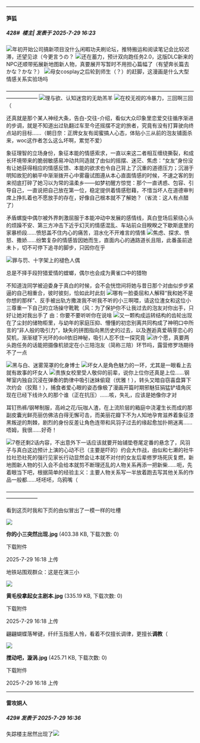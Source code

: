 ﻿
*****

####  笋狐  
##### 428#         楼主| 发表于 2025-7-29 16:23

<img src="https://static.stage1st.com/image/smiley/face2017/012.png" referrerpolicy="no-referrer">年初开始公司搞新项目没什么闲暇功夫刷论坛，推特搬运和阅读笔记会比较迟滞，还望见谅（今更言うの？
<img src="https://static.stage1st.com/image/smiley/face2017/105.png" referrerpolicy="no-referrer">还在蓄力，预计双向跑任务2.0，这版DLC新来的NPC还顺带拓展新地图新人物，真要展开写暂时不用担心篇幅了（有望奔长篇去かな？かな？）
<img src="https://static.stage1st.com/image/smiley/face2017/067.png" referrerpolicy="no-referrer">母女cosplay之后轮到师生（？）的赶脚，这漫画是什么大型情感关系实验场吗

——————————————————————————————————————————
<img src="https://static.stage1st.com/image/smiley/face2017/200.png" referrerpolicy="no-referrer">理与欲、认知迷宫的无助羔羊
<img src="https://static.stage1st.com/image/smiley/face2017/137.gif" referrerpolicy="no-referrer">在校无视的冷暴力，三回啊三回（

还真就是那个某人神经大条，告白-交往-介绍，看似大众印象里恋爱交往循序渐进的步调，就是不知道出过轨翻过车至今还摇摆不定的旅者，究竟有没有打算驶向终点站的目标……（朝日奈：正牌女友有闺蜜搞人心态，体贴小三从前的泡友铺面杀来，woc这作者怎么这么坏啊，累觉不爱）

象征理智的立场身份，象征本能的情感索求，一直以来这二者相互缠绕撕裂，和成长环境带来的脆弱敏感易冲动共同造就了由似的摇摆、迷茫、焦虑：“女友”身份没有让她获得相应的情感反馈、本能的欲求也令自己背上了沉重的道德压力；沉溺于明知故犯的躺平中渐渐拨开心中雾霾试图遵从本心直面情感的时候，不速之客的到来彻底打碎了她习以为常的温柔乡——如梦初醒方惊觉：那个一直诱惑、包容、引导自己，一直说把自己放在第一位，稳定提供着情感慰藉，不惜当坏人在道德审判席上挣扎着也不愿放手的存在，好像自己根本就不了解她？（省流：这人有点醋了）

矛盾螺旋中偶尔被外界刺激屈服于本能冲动中发展的感情线，真白登场后萦绕心头的烦躁不安、第三方冲击下近乎幻灭的情感混乱、车站前众目睽睽之下歇斯底里的家暴桥段……愤怒盖不住内心的痛苦，泪水化不开难言的情愫
<img src="https://static.stage1st.com/image/smiley/face2017/141.png" referrerpolicy="no-referrer">焦虑、探求、愤怒、撒娇……纷繁复杂的情感皆因她而生，直面内心的通路道长且阻，此番虽前途未卜，切不可停下追寻的脚步，只因你在乎

<img src="https://static.stage1st.com/image/smiley/face2017/148.png" referrerpolicy="no-referrer">罪与罚、十字架上的褪色人偶

总是不择手段狩猎爱情的螳螂，偶尔也会成为黄雀口中的猎物

不知道泷同学被迫委身于真白的时候，会不会恍惚间将她与昔日那个对由似步步紧逼的自己相重合，彼时彼刻，恰如此时此刻
<img src="https://static.stage1st.com/image/smiley/face2017/068.png" referrerpolicy="no-referrer">哪有一脸委屈和人解释“我和她不是你想的那样”、反手被出轨方撒泼我不听我不听的小三啊喂，请这位渣女和这位小三尊重一下自己的立场操守靴靴（风：为了保护你不让我过去的泡友对你出手，只好让她对我出手了 由：你要不要听听你在说啥
<img src="https://static.stage1st.com/image/smiley/face2017/160.png" referrerpolicy="no-referrer">又一颗构成运转结构的齿轮出现在了尘封的储物柜里，与幼年的家庭压抑、懵懂的初恋别离共同构成了神明口中所言的“非人般的吸引力”，缺失的拼图指向黑历史的过去，以及邂逅真爱萌芽恋心的契机，渐渐褪下光环的doll依旧神秘，吸引人忍不住一探究竟
<img src="https://static.stage1st.com/image/smiley/face2017/130.png" referrerpolicy="no-referrer">许个愿，真要两头跑任务的话能把摄像机锁定在小三陪泡友（简称三陪）环节吗，露营修罗场期待不了一点

<img src="https://static.stage1st.com/image/smiley/face2017/204.png" referrerpolicy="no-referrer">黑与白、迷雾笼罩的化身博士
<img src="https://static.stage1st.com/image/smiley/face2017/075.png" referrerpolicy="no-referrer">坏女人是角色魅力的一环，尤其是一眼看上去就有故事的坏女人
<img src="https://static.stage1st.com/image/smiley/face2017/070.png" referrerpolicy="no-referrer">贵族女校里受人敬仰的前辈，说你上位你还真是上位……钢琴室内独自沉浸在弹奏的韵律中吸引迷妹偷窥（优雅！），转头又暗自窃喜盘算下次约会（狡黠！），捕食者爱心眼的姿态像极了漫画开篇时期邪魅狂狷猛铲墙角灰现在已经下线许久的那个谁（正在抗压）……咳，失礼，应该是她像你才对

耳钉热裤/钢琴制服，高岭之花/玩咖人渣，在上流阶层的箱庭中浇灌生长而成的那副皮囊光鲜亮丽仿佛洁白得无懈可击，而美丽花瓣下不为人知地孕育滋养着象征漆黑叛逆的荆棘，剧烈的身份反差让角色连带和风羽子过去的缘起愈加扑朔迷离……唔姆，我很……好奇！

<img src="https://static.stage1st.com/image/smiley/face2017/067.png" referrerpolicy="no-referrer">7卷还剩2话内容，不出意外下一话应该就要开始铺垫卷尾定番的悬念了，风羽子与真白这边预计上演的心动不已（主要是吓的）约会大作战，由似和七濑的社牛拉社恐社死的强行见家长行动显然会让本就不对付的女友后辈修罗场死灰复燃，新地图新人物的引入会不会给本就剪不断理还乱的人物关系再添一把新柴……呃，先着眼当下吧，根据简单的经验主义：主要人物关系写一半放着跑去写其他关系的作品一般都……呸呸呸，乌鸦嘴（

——————————————————————————————————————————

看到这页时我和下页的由似冒出了一模一样的吐槽

<img src="https://img.stage1st.com/forum/202507/29/161836m93y8piadiif7fay.jpg" referrerpolicy="no-referrer">

<strong>你的小三突然出现.jpg</strong> (403.38 KB, 下载次数: 0)

下载附件

2025-7-29 16:18 上传

地铁站围观群众：这是在演三小

<img src="https://img.stage1st.com/forum/202507/29/161856c54j4ekne5ykkk49.jpg" referrerpolicy="no-referrer">

<strong>黄毛役拿起女主剧本.jpg</strong> (335.19 KB, 下载次数: 0)

下载附件

2025-7-29 16:18 上传

翩翩蝴蝶落琴键，纤纤玉指惹人怜，看着不仅擅长调律，更擅长<strong>调教</strong>（

<img src="https://img.stage1st.com/forum/202507/29/161856csv4fhszsfo3br3s.jpg" referrerpolicy="no-referrer">

<strong>搅动吧，漩涡.jpg</strong> (425.71 KB, 下载次数: 0)

下载附件

2025-7-29 16:18 上传


*****

####  雷攻姛人  
##### 429#       发表于 2025-7-29 16:36

失踪楼主居然出现了<img src="https://static.stage1st.com/image/smiley/face2017/169.gif" referrerpolicy="no-referrer">

